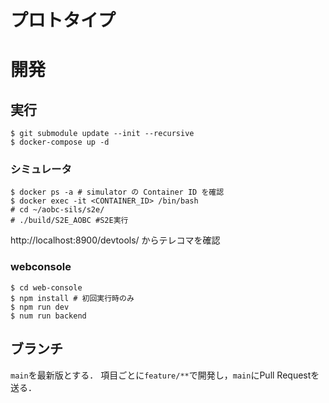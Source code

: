 # プロトタイプ

# 開発

## 実行
```
$ git submodule update --init --recursive
$ docker-compose up -d
```

### シミュレータ
```
$ docker ps -a # simulator の Container ID を確認
$ docker exec -it <CONTAINER_ID> /bin/bash
# cd ~/aobc-sils/s2e/
# ./build/S2E_AOBC #S2E実行
```
http://localhost:8900/devtools/ からテレコマを確認

### webconsole
```
$ cd web-console
$ npm install # 初回実行時のみ
$ npm run dev
$ num run backend
```

## ブランチ
`main`を最新版とする．
項目ごとに`feature/**`で開発し，`main`にPull Requestを送る．